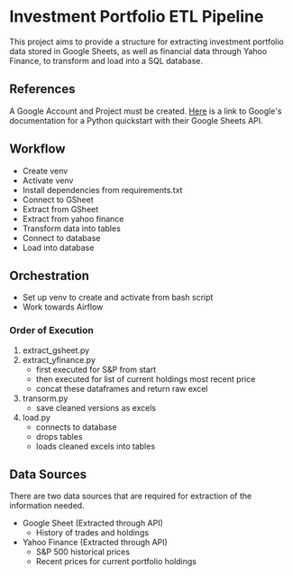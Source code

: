 # Investment Portfolio ETL Pipeline 
This project aims to provide a structure for extracting investment portfolio data stored in Google Sheets, as well 
as financial data through Yahoo Finance, to transform and load into a SQL database.

## References
A Google Account and Project must be created. [Here](https://developers.google.com/sheets/api/quickstart/python) is a link to 
Google's documentation for a Python quickstart with their Google Sheets API.

## Workflow

* Create venv
* Activate venv
* Install dependencies from requirements.txt
* Connect to GSheet
* Extract from GSheet
* Extract from yahoo finance
* Transform data into tables
* Connect to database
* Load into database

## Orchestration
* Set up venv to create and activate from bash script
* Work towards Airflow

### Order of Execution
1. extract_gsheet.py
2. extract_yfinance.py
    * first executed for S&P from start
    * then executed for list of current holdings most recent price
    * concat these dataframes and return raw excel
3. transorm.py
    * save cleaned versions as excels
4. load.py
    * connects to database
    * drops tables
    * loads cleaned excels into tables

## Data Sources
There are two data sources that are required for extraction of the information needed.
* Google Sheet (Extracted through API)
  * History of trades and holdings
* Yahoo Finance (Extracted through API)
  * S&P 500 historical prices
  * Recent prices for current portfolio holdings
